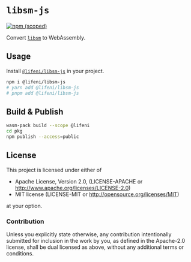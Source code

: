 # `libsm-js`

[![npm (scoped)](https://img.shields.io/npm/v/@lifeni/libsm-js)](https://www.npmjs.com/package/@lifeni/libsm-js)

Convert [`libsm`](https://github.com/citahub/libsm) to WebAssembly.

## Usage

Install [`@lifeni/libsm-js`](https://www.npmjs.com/package/@lifeni/libsm-js) in your project.

```sh
npm i @lifeni/libsm-js
# yarn add @lifeni/libsm-js
# pnpm add @lifeni/libsm-js
```

## Build & Publish

```sh
wasm-pack build --scope @lifeni
cd pkg
npm publish --access=public
```

## License

This project is licensed under either of

- Apache License, Version 2.0, (LICENSE-APACHE or http://www.apache.org/licenses/LICENSE-2.0)
- MIT license (LICENSE-MIT or http://opensource.org/licenses/MIT)

at your option.

### Contribution

Unless you explicitly state otherwise, any contribution intentionally submitted for inclusion in the work by you, as defined in the Apache-2.0 license, shall be dual licensed as above, without any additional terms or conditions.
